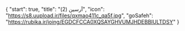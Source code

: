 {
  "start": true,
  "title": "آرسین (2)",
  "icon": "https://s8.uupload.ir/files/qxmao411c_qa5f.jpg",
  "goSafeh": "https://rubika.ir/joing/EGDCFCCA0XQSAYGHVUMJHDEBBIULTDSY"
}
